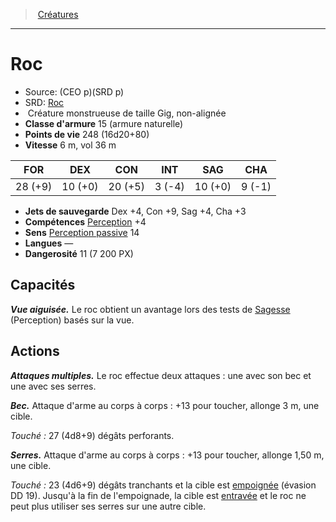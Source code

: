 ﻿---
!MonsterItem
Family: MonsterHD
Type: Créature monstrueuse
Size: Gig
Alignment: non-alignée
ArmorClass: 15 (armure naturelle)
HitPoints: 248 (16d20+80)
Speed: 6 m, vol 36 m
Strength: 28 (+9)
Dexterity: 10 (+0)
Constitution: 20 (+5)
Intelligence: ' 3 (-4)'
Wisdom: 10 (+0)
Charisma: ' 9 (-1)'
SavingThrows: Dex +4, Con +9, Sag +4, Cha +3
Skills: '[Perception](hd_abilities_wisdom_perception.md) +4'
Senses: '[Perception passive](hd_abilities_dexterity_perception_passive.md) 14'
Languages: —
Challenge: 11 (7 200 PX)
Id: monsters_hd.md#roc
ParentLink: monsters_hd.md#créatures
Name: Roc
ParentName: Créatures
NameLevel: 1
AltName: '[Roc](srd_monsters_roc.md)'
Source: (CEO p)(SRD p)
Attributes:
  Name: Roc
  Markdown: >+
    # <!--Name-->Roc<!--/Name-->


    - Source: <!--Source-->(CEO p)(SRD p)<!--/Source-->

    - SRD: <!--AltName-->[Roc](srd_monsters_roc.md)<!--/AltName-->

    -  <!--Type-->Créature monstrueuse<!--/Type--> de taille <!--Size-->Gig<!--/Size-->, <!--Alignment-->non-alignée<!--/Alignment-->

    - **Classe d'armure** <!--ArmorClass-->15 (armure naturelle)<!--/ArmorClass-->

    - **Points de vie** <!--HitPoints-->248 (16d20+80)<!--/HitPoints-->

    - **Vitesse** <!--Speed-->6 m, vol 36 m<!--/Speed-->


    |FOR|DEX|CON|INT|SAG|CHA|

    |---|---|---|---|---|---|

    |<!--Strength-->28 (+9)<!--/Strength-->|<!--Dexterity-->10 (+0)<!--/Dexterity-->|<!--Constitution-->20 (+5)<!--/Constitution-->|<!--Intelligence--> 3 (-4)<!--/Intelligence-->|<!--Wisdom-->10 (+0)<!--/Wisdom-->|<!--Charisma--> 9 (-1)<!--/Charisma-->|


    - **Jets de sauvegarde** <!--SavingThrows-->Dex +4, Con +9, Sag +4, Cha +3<!--/SavingThrows-->

    - **Compétences** <!--Skills-->[Perception](hd_abilities_wisdom_perception.md) +4<!--/Skills-->

    - **Sens** <!--Senses-->[Perception passive](hd_abilities_dexterity_perception_passive.md) 14<!--/Senses-->

    - **Langues** <!--Languages-->—<!--/Languages-->

    - **Dangerosité** <!--Challenge-->11 (7 200 PX)<!--/Challenge-->


    ## Capacités


    **_Vue aiguisée._** Le roc obtient un avantage lors des tests de [Sagesse](hd_abilities_wisdom.md) (Perception) basés sur la vue.


    ## Actions


    **_Attaques multiples._** Le roc effectue deux attaques : une avec son bec et une avec ses serres.


    **_Bec._** Attaque d'arme au corps à corps : +13 pour toucher, allonge 3 m, une cible.


    _Touché :_ 27 (4d8+9) dégâts perforants.


    **_Serres._** Attaque d'arme au corps à corps : +13 pour toucher, allonge 1,50 m, une cible.


    _Touché :_ 23 (4d6+9) dégâts tranchants et la cible est [empoignée](hd_conditions_empoigne.md) (évasion DD 19). Jusqu'à la fin de l'empoignade, la cible est [entravée](hd_conditions_entrave.md) et le roc ne peut plus utiliser ses serres sur une autre cible.

  Source: (CEO p)(SRD p)
  AltName: '[Roc](srd_monsters_roc.md)'
  Type: Créature monstrueuse
  Size: Gig
  Alignment: non-alignée
  ArmorClass: 15 (armure naturelle)
  HitPoints: 248 (16d20+80)
  Speed: 6 m, vol 36 m
  Strength: 28 (+9)
  Dexterity: 10 (+0)
  Constitution: 20 (+5)
  Intelligence: ' 3 (-4)'
  Wisdom: 10 (+0)
  Charisma: ' 9 (-1)'
  SavingThrows: Dex +4, Con +9, Sag +4, Cha +3
  Skills: '[Perception](hd_abilities_wisdom_perception.md) +4'
  Senses: '[Perception passive](hd_abilities_dexterity_perception_passive.md) 14'
  Languages: —
  Challenge: 11 (7 200 PX)
AttributesDictionary: >+
  Name: Roc

  Markdown: >+

    # <!--Name-->Roc<!--/Name-->





    - Source: <!--Source-->(CEO p)(SRD p)<!--/Source-->



    - SRD: <!--AltName-->[Roc](srd_monsters_roc.md)<!--/AltName-->



    -  <!--Type-->Créature monstrueuse<!--/Type--> de taille <!--Size-->Gig<!--/Size-->, <!--Alignment-->non-alignée<!--/Alignment-->



    - **Classe d'armure** <!--ArmorClass-->15 (armure naturelle)<!--/ArmorClass-->



    - **Points de vie** <!--HitPoints-->248 (16d20+80)<!--/HitPoints-->



    - **Vitesse** <!--Speed-->6 m, vol 36 m<!--/Speed-->





    |FOR|DEX|CON|INT|SAG|CHA|



    |---|---|---|---|---|---|



    |<!--Strength-->28 (+9)<!--/Strength-->|<!--Dexterity-->10 (+0)<!--/Dexterity-->|<!--Constitution-->20 (+5)<!--/Constitution-->|<!--Intelligence--> 3 (-4)<!--/Intelligence-->|<!--Wisdom-->10 (+0)<!--/Wisdom-->|<!--Charisma--> 9 (-1)<!--/Charisma-->|





    - **Jets de sauvegarde** <!--SavingThrows-->Dex +4, Con +9, Sag +4, Cha +3<!--/SavingThrows-->



    - **Compétences** <!--Skills-->[Perception](hd_abilities_wisdom_perception.md) +4<!--/Skills-->



    - **Sens** <!--Senses-->[Perception passive](hd_abilities_dexterity_perception_passive.md) 14<!--/Senses-->



    - **Langues** <!--Languages-->—<!--/Languages-->



    - **Dangerosité** <!--Challenge-->11 (7 200 PX)<!--/Challenge-->





    ## Capacités





    **_Vue aiguisée._** Le roc obtient un avantage lors des tests de [Sagesse](hd_abilities_wisdom.md) (Perception) basés sur la vue.





    ## Actions





    **_Attaques multiples._** Le roc effectue deux attaques : une avec son bec et une avec ses serres.





    **_Bec._** Attaque d'arme au corps à corps : +13 pour toucher, allonge 3 m, une cible.





    _Touché :_ 27 (4d8+9) dégâts perforants.





    **_Serres._** Attaque d'arme au corps à corps : +13 pour toucher, allonge 1,50 m, une cible.





    _Touché :_ 23 (4d6+9) dégâts tranchants et la cible est [empoignée](hd_conditions_empoigne.md) (évasion DD 19). Jusqu'à la fin de l'empoignade, la cible est [entravée](hd_conditions_entrave.md) et le roc ne peut plus utiliser ses serres sur une autre cible.



  Source: (CEO p)(SRD p)

  AltName: '[Roc](srd_monsters_roc.md)'

  Type: Créature monstrueuse

  Size: Gig

  Alignment: non-alignée

  ArmorClass: 15 (armure naturelle)

  HitPoints: 248 (16d20+80)

  Speed: 6 m, vol 36 m

  Strength: 28 (+9)

  Dexterity: 10 (+0)

  Constitution: 20 (+5)

  Intelligence: ' 3 (-4)'

  Wisdom: 10 (+0)

  Charisma: ' 9 (-1)'

  SavingThrows: Dex +4, Con +9, Sag +4, Cha +3

  Skills: '[Perception](hd_abilities_wisdom_perception.md) +4'

  Senses: '[Perception passive](hd_abilities_dexterity_perception_passive.md) 14'

  Languages: —

  Challenge: 11 (7 200 PX)

---
> [Créatures](hd_monsters.md)

---

# Roc

- Source: (CEO p)(SRD p)
- SRD: [Roc](srd_monsters_roc.md)
-  Créature monstrueuse de taille Gig, non-alignée
- **Classe d'armure** 15 (armure naturelle)
- **Points de vie** 248 (16d20+80)
- **Vitesse** 6 m, vol 36 m

|FOR|DEX|CON|INT|SAG|CHA|
|---|---|---|---|---|---|
|28 (+9)|10 (+0)|20 (+5)| 3 (-4)|10 (+0)| 9 (-1)|

- **Jets de sauvegarde** Dex +4, Con +9, Sag +4, Cha +3
- **Compétences** [Perception](hd_abilities_wisdom_perception.md) +4
- **Sens** [Perception passive](hd_abilities_dexterity_perception_passive.md) 14
- **Langues** —
- **Dangerosité** 11 (7 200 PX)

## Capacités

**_Vue aiguisée._** Le roc obtient un avantage lors des tests de [Sagesse](hd_abilities_wisdom.md) (Perception) basés sur la vue.

## Actions

**_Attaques multiples._** Le roc effectue deux attaques : une avec son bec et une avec ses serres.

**_Bec._** Attaque d'arme au corps à corps : +13 pour toucher, allonge 3 m, une cible.

_Touché :_ 27 (4d8+9) dégâts perforants.

**_Serres._** Attaque d'arme au corps à corps : +13 pour toucher, allonge 1,50 m, une cible.

_Touché :_ 23 (4d6+9) dégâts tranchants et la cible est [empoignée](hd_conditions_empoigne.md) (évasion DD 19). Jusqu'à la fin de l'empoignade, la cible est [entravée](hd_conditions_entrave.md) et le roc ne peut plus utiliser ses serres sur une autre cible.

